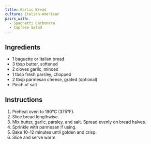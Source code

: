 ```yaml
---
title: Garlic Bread
culture: Italian-American
pairs_with:
  - Spaghetti Carbonara
  - Caprese Salad
---
```


## Ingredients
- 1 baguette or Italian bread
- 3 tbsp butter, softened
- 2 cloves garlic, minced
- 1 tbsp fresh parsley, chopped
- 2 tbsp parmesan cheese, grated (optional)
- Pinch of salt

## Instructions
1. Preheat oven to 190°C (375°F).
2. Slice bread lengthwise.
3. Mix butter, garlic, parsley, and salt. Spread evenly on bread halves.
4. Sprinkle with parmesan if using.
5. Bake 10–12 minutes until golden and crisp.
6. Slice and serve warm.
